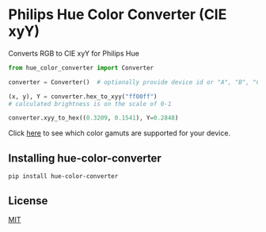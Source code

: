 # Philips Hue Color Converter  (CIE xyY)

Converts RGB to CIE xyY for Philips Hue

```python
from hue_color_converter import Converter

converter = Converter()  # optionally provide device id or "A", "B", "C" color gamut for more accurate colors

(x, y), Y = converter.hex_to_xyy("ff00ff")
# calculated brightness is on the scale of 0-1

converter.xyy_to_hex((0.3209, 0.1541), Y=0.2848)
```

Click [here](https://developers.meethue.com/develop/hue-api/supported-devices/) to see which color gamuts are supported for your device.

## Installing hue-color-converter

```shell
pip install hue-color-converter
```

## License

[MIT](./LICENSE.txt)
